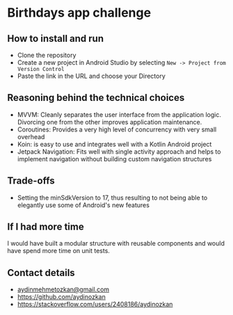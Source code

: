 # Birthdays app challenge

## How to install and run

- Clone the repository
- Create a new project in Android Studio by selecting `New -> Project from Version Control`
- Paste the link in the URL and choose your Directory

## Reasoning behind the technical choices

- MVVM: Cleanly separates the user interface from the application logic. Divorcing one from the other improves application maintenance.
- Coroutines: Provides a very high level of concurrency with very small overhead
- Koin: is easy to use and integrates well with a Kotlin Android project
- Jetpack Navigation: Fits well with single activity approach and helps to implement navigation without building custom navigation structures

## Trade-offs

- Setting the minSdkVersion to 17, thus resulting to not being able to elegantly use some of Android's new features

## If I had more time
I would have built a modular structure with reusable components and would have spend more time on unit tests. 

## Contact details
- aydinmehmetozkan@gmail.com
- https://github.com/aydinozkan
- https://stackoverflow.com/users/2408186/aydinozkan
